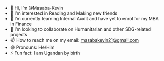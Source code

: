 - 👋 Hi, I’m @Masaba-Kevin
- 👀 I’m interested in Reading and Making new friends
- 🌱 I’m currently learning Internal Audit and have yet to enrol for my MBA in Finance
- 💞️ I’m looking to collaborate on Humanitarian and other SDG-related projects 
- 📫 How to reach me on my email: masabakevin21@gmail.com
- 😄 Pronouns: He/Him
- ⚡ Fun fact: I am Ugandan by birth

<!---
Masaba-Kevin/Masaba-Kevin is a ✨ special ✨ repository because its `README.md` (this file) appears on your GitHub profile.
You can click the Preview link to take a look at your changes.
--->
